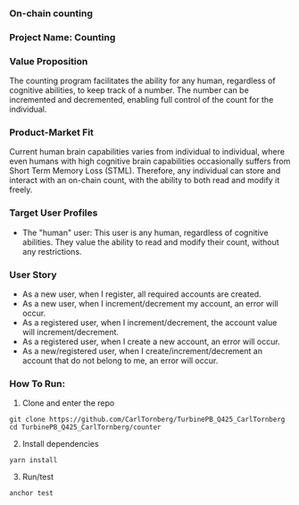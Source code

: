 ### On-chain counting
### Project Name: Counting 
### Value Proposition
The counting program facilitates the ability for any human, regardless of cognitive abilities, to keep track of a number.
The number can be incremented and decremented, enabling full control of the count for the individual.

### Product-Market Fit
Current human brain capabilities varies from individual to individual, where even humans with high cognitive brain capabilities occasionally suffers from Short Term Memory Loss (STML).
Therefore, any individual can store and interact with an on-chain count, with the ability to both read and modify it freely.

### Target User Profiles
* The "human" user: This user is any human, regardless of cognitive abilities. 
They value the ability to read and modify their count, without any restrictions.

### User Story
* As a new user, when I register, all required accounts are created.
* As a new user, when I increment/decrement my account, an error will occur.
* As a registered user, when I increment/decrement, the account value will increment/decrement.
* As a registered user, when I create a new account, an error will occur.
* As a new/registered user, when I create/increment/decrement an account that do not belong to me, an error will occur.

### How To Run:
1. Clone and enter the repo
```
git clone https://github.com/CarlTornberg/TurbinePB_Q425_CarlTornberg
cd TurbinePB_Q425_CarlTornberg/counter
```
2. Install dependencies
```
yarn install
```

3. Run/test
```
anchor test
 ``` 
